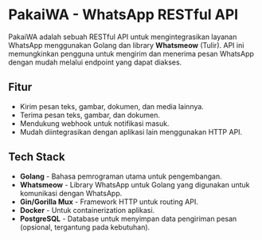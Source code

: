 # PakaiWA - WhatsApp RESTful API

PakaiWA adalah sebuah RESTful API untuk mengintegrasikan layanan WhatsApp menggunakan Golang dan library **Whatsmeow** (Tulir). API ini memungkinkan pengguna untuk mengirim dan menerima pesan WhatsApp dengan mudah melalui endpoint yang dapat diakses.

## Fitur

- Kirim pesan teks, gambar, dokumen, dan media lainnya.
- Terima pesan teks, gambar, dan dokumen.
- Mendukung webhook untuk notifikasi masuk.
- Mudah diintegrasikan dengan aplikasi lain menggunakan HTTP API.

## Tech Stack

- **Golang** - Bahasa pemrograman utama untuk pengembangan.
- **Whatsmeow** - Library WhatsApp untuk Golang yang digunakan untuk komunikasi dengan WhatsApp.
- **Gin/Gorilla Mux** - Framework HTTP untuk routing API.
- **Docker** - Untuk containerization aplikasi.
- **PostgreSQL** - Database untuk menyimpan data pengiriman pesan (opsional, tergantung pada kebutuhan).
